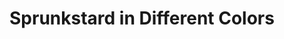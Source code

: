---
slug: sprunkstard-in-different-colors-2727
title: Sprunkstard in Different Colors
description: "Sprunkstard in Different Colors is an exciting online game. Play for free directly in your browser!"
icon: /images/popular_mods/Sprunkstard in Different Colors.png
url: https://wowtbc.net/sprunkin/sprunkstard-different-color/index.html
previewImage: /images/popular_mods/Sprunkstard in Different Colors.png
type: popular mods

# SEO配置
seo:
  title: "Sprunkstard in Different Colors - Play Free Online Game | Fun Browser Games"
  description: "Sprunkstard in Different Colors - Play this fun online game for free in your browser. No download required!"
  ogImage: "/images/popular_mods/Sprunkstard in Different Colors.png"
  keywords: "sprunkstard-in-different-colors-2727, online game, browser game, free game, popular mods game, play online"

videoUrls:
  - https://www.youtube.com/embed/example1
  - https://www.youtube.com/embed/example2

whyPlay:
  title: "Why Play Sprunkstard in Different Colors?"
  items:
    - "Immersive Gameplay: Sprunkstard in Different Colors offers an engaging and immersive gaming experience that will keep you entertained for hours"
    - "Challenging Levels: Test your skills with increasingly difficult challenges and obstacles"
    - "Beautiful Graphics: Enjoy stunning visuals and smooth animations that bring the game world to life"
    - "Regular Updates: New content and features are added regularly to keep the game fresh and exciting"
    - "Free to Play: Experience all the fun without spending a penny"
    - "Community Features: Connect with other players, share strategies, and compete for high scores"
    - "Cross-Platform: Play on any device with a web browser, no downloads required"

features:
  title: "Key Features of Sprunkstard in Different Colors"
  image: "/images/popular_mods/Sprunkstard in Different Colors.png"
  items:
    - "Intuitive Controls: Easy to learn controls make Sprunkstard in Different Colors accessible for players of all skill levels"
    - "Multiple Game Modes: Enjoy various gameplay options that provide different challenges and experiences"
    - "Character Customization: Personalize your gaming experience with unique characters and items"
    - "Achievement System: Complete special tasks to earn rewards and recognition"
    - "Leaderboards: Compete with players worldwide and see who can achieve the highest scores"

characteristics:
  title: "Game Characteristics"
  image: "/images/popular_mods/Sprunkstard in Different Colors.png"
  items:
    - "Genre: Popular mods game with elements of strategy and skill"
    - "Difficulty: Suitable for both casual gamers and those seeking a challenge"
    - "Play Time: Quick sessions or extended gameplay, depending on your preference"
    - "Art Style: Vibrant and engaging visuals that enhance the gaming experience"
    - "Sound Design: Immersive audio that complements the gameplay perfectly"

info: "Sprunkstard in Different Colors is an exciting online game that offers players a unique and engaging gaming experience. With its intuitive controls, stunning visuals, and challenging gameplay, Sprunkstard in Different Colors provides hours of entertainment for players of all ages and skill levels. Whether you're looking for a quick gaming session during a break or an extended play session, Sprunkstard in Different Colors delivers an immersive experience that will keep you coming back for more. The game features multiple levels of increasing difficulty, ensuring that players are constantly challenged as they progress. With regular updates adding new content and features, Sprunkstard in Different Colors remains fresh and exciting, providing endless entertainment options for its growing community of players."

howToPlayIntro: "Welcome to Sprunkstard in Different Colors! This guide will walk you through the basics and help you master the game. Whether you're a beginner or looking to improve your skills, these tips and instructions will enhance your gaming experience."

howToPlaySteps:
  - title: "Getting Started"
    description: "Begin your Sprunkstard in Different Colors adventure by familiarizing yourself with the controls. Use your keyboard or mouse to navigate through the game interface. The tutorial will guide you through the basic mechanics and help you understand the objectives."
  - title: "Understanding the Objectives"
    description: "In Sprunkstard in Different Colors, your main goal is to progress through levels by completing specific objectives. Each level presents unique challenges that require different strategies and approaches."
  - title: "Mastering the Controls"
    description: "Practice using the controls to improve your precision and reaction time. Sprunkstard in Different Colors requires quick reflexes and strategic thinking to overcome obstacles and defeat opponents."
  - title: "Utilizing Power-ups"
    description: "Collect power-ups throughout the game to enhance your abilities and overcome difficult challenges. Each power-up offers unique advantages that can be crucial for success."
  - title: "Developing Strategies"
    description: "As you progress in Sprunkstard in Different Colors, develop effective strategies for different scenarios. Analyze patterns, anticipate challenges, and adapt your approach to maximize your performance."

faq:
  title: "Frequently Asked Questions about Sprunkstard in Different Colors"
  items:
    - question: "Is Sprunkstard in Different Colors free to play?"
      answer: "Yes, Sprunkstard in Different Colors is completely free to play directly in your web browser. No downloads or purchases are required to enjoy the full game experience."
    - question: "Can I play Sprunkstard in Different Colors on mobile devices?"
      answer: "Yes, Sprunkstard in Different Colors is optimized for both desktop and mobile play. You can enjoy the game on any device with a web browser and internet connection."
    - question: "Are there any in-game purchases?"
      answer: "While Sprunkstard in Different Colors is free to play, there may be optional in-game purchases available for cosmetic items or additional features that don't affect core gameplay."
    - question: "How often is Sprunkstard in Different Colors updated?"
      answer: "The developers regularly update Sprunkstard in Different Colors with new content, features, and improvements based on player feedback and game performance."
    - question: "Can I play Sprunkstard in Different Colors offline?"
      answer: "Currently, Sprunkstard in Different Colors requires an internet connection to play as it's a browser-based online game."
    - question: "Is Sprunkstard in Different Colors suitable for children?"
      answer: "Yes, Sprunkstard in Different Colors is designed to be family-friendly and suitable for players of all ages."
    - question: "How do I report bugs or issues?"
      answer: "If you encounter any problems while playing Sprunkstard in Different Colors, you can report them through the game's support page or contact the developers directly through their website."
    - question: "Still Have Questions?"
      answer: "If you have additional questions about Sprunkstard in Different Colors that aren't covered in this FAQ, please visit our support center or contact our customer service team for assistance."
---